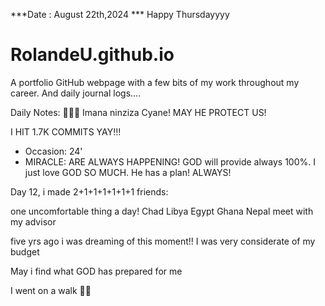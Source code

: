 ***Date : August 22th,2024 *** Happy Thursdayyyy
# RolandeU.github.io

A portfolio GitHub webpage with a few bits of my work throughout my career. And daily journal logs....

Daily Notes:
💚🙏🏾 Imana ninziza Cyane! MAY HE PROTECT US!

I HIT 1.7K COMMITS YAY!!!

- Occasion: 24'
- MIRACLE: ARE ALWAYS HAPPENING!
GOD will provide always 100%. I just love GOD SO MUCH. He has a plan!
ALWAYS!

Day 12, i made 2+1+1+1+1+1+1 friends:

one uncomfortable thing a day!
Chad
Libya
Egypt
Ghana
Nepal
meet with my advisor

five yrs ago i was dreaming of this moment!!
I was very considerate of my budget

May i find what GOD has prepared for me

I went on a walk 💚💚







